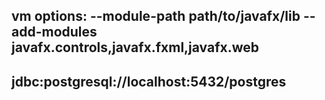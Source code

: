 ## vm options: --module-path path/to/javafx/lib --add-modules javafx.controls,javafx.fxml,javafx.web

## jdbc:postgresql://localhost:5432/postgres
